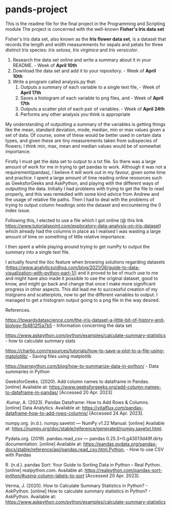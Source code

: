 # pands-project
This is the readme file for the final project in the Programming and Scripting module
The project is concerned with the well-known **Fisher's Iris data set**

Fisher's Iris data set, also known as the **Iris flower data set**, is a dataset that records the length and width measurements for sepals and petals for three distinct Iris species: *Iris setosa*, *Iris virginica* and *Iris versicolor*.




1. Research the data set online and write a summary about it in your README. - Week of **April 10th**
2. Download the data set and add it to your repository.                      - Week of **April 10th**
3. Write a program called analysis.py that:
    1. Outputs a summary of each variable to a single text file,             - Week of **April 17th**
    2. Saves a histogram of each variable to png files, and                  - Week of **April 17th**
    3. Outputs a scatter plot of each pair of variables.                     - Week of **April 24th**
    4. Performs any other analysis you think is appropriate


My understanding of outputting a summary of the variables is getting things like the mean, standard deviation, mode, median, min or max values given a set of data.
Of course, some of these would be better used in certain data types, and given these are tiny measurements taken from subspecies of flowers; I think min, max, mean and median values would be of somewhat importance.

Firstly I must get the data set to output to a txt file. So there was a large amount of work for me in trying to get pandas to work. Although it was not a requirement(pandas), I believe it will work out in my favour, given some time and practice.
I spent a large amount of time reading online resources such as GeeksforGeeks and AskPython, and playing with the different ways of outputting the data.
Initially I had problems with trying to get the file to read properly, and this was remedied with some kind advice from Andrew and the usage of relative file paths.
Then I had to deal with the problems of trying to output column headings onto the dataset and encountering the 0 index issue.

Following this, I elected to use a file which I got online (@ this link https://www.tutorialspoint.com/exploratory-data-analysis-on-iris-dataset) which already had the columns in place as I realised I was wasting a large amount of time on something of little relative importance.

I then spent a while playing around trying to get numPy to output the summary into a single text file.

I actually found the iloc feature when browsing solutions regarding datasets (https://www.analyticsvidhya.com/blog/2021/06/guide-to-data-visualization-with-python-part-1/) and it proved to be of much use to me and might have also made it possible to use the original dataset, good to know, and might go back and change that once I make more significant progress in other aspects. 
This did lead me to successful creation of my histgrams and scatterplots, now to get the different variables to output.
I managed to get a histogram output going to a png file in the way desired. 







References.

https://towardsdatascience.com/the-iris-dataset-a-little-bit-of-history-and-biology-fb4812f5a7b5 - Information concerning the data set

https://www.askpython.com/python/examples/calculate-summary-statistics - how to calculate summary stats

https://chartio.com/resources/tutorials/how-to-save-a-plot-to-a-file-using-matplotlib/ - Saving files using matplotlib

https://learnpython.com/blog/how-to-summarize-data-in-python/ - Data summaries in Python

GeeksforGeeks. (2020). Add column names to dataframe in Pandas. [online] Available at: https://www.geeksforgeeks.org/add-column-names-to-dataframe-in-pandas/ [Accessed 20 Apr. 2023]

.Kumar, A. (2023). Pandas Dataframe: How to Add Rows & Columns. [online] Data Analytics. Available at: https://vitalflux.com/pandas-dataframe-how-to-add-rows-columns/ [Accessed 24 Apr. 2023].

numpy.org. (n.d.). numpy.savetxt — NumPy v1.22 Manual. [online] Available at: https://numpy.org/doc/stable/reference/generated/numpy.savetxt.html.

Pydata.org. (2019). pandas.read_csv — pandas 0.25.3+0.g43013d49f.dirty documentation. [online] Available at: https://pandas.pydata.org/pandas-docs/stable/reference/api/pandas.read_csv.html.Python, - How to use CSV with Pandas

R. (n.d.). pandas Sort: Your Guide to Sorting Data in Python – Real Python. [online] realpython.com. Available at: https://realpython.com/pandas-sort-python/#using-column-labels-to-sort [Accessed 20 Apr. 2023].

Verma, J. (2020). How to Calculate Summary Statistics in Python? - AskPython. [online] How to calculate summary statistics in Python? - AskPython. Available at: https://www.askpython.com/python/examples/calculate-summary-statistics 